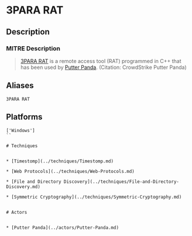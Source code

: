 
# 3PARA RAT

## Description

### MITRE Description

> [3PARA RAT](https://attack.mitre.org/software/S0066) is a remote access tool (RAT) programmed in C++ that has been used by [Putter Panda](https://attack.mitre.org/groups/G0024). (Citation: CrowdStrike Putter Panda)

## Aliases

```
3PARA RAT
```

## Platforms

```
['Windows']
``

# Techniques


* [Timestomp](../techniques/Timestomp.md)

* [Web Protocols](../techniques/Web-Protocols.md)
    
* [File and Directory Discovery](../techniques/File-and-Directory-Discovery.md)
    
* [Symmetric Cryptography](../techniques/Symmetric-Cryptography.md)
    

# Actors


* [Putter Panda](../actors/Putter-Panda.md)

